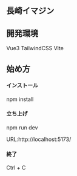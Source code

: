 ## 長崎イマジン

## 開発環境
Vue3
TailwindCSS
Vite

## 始め方

#### インストール
npm install

#### 立ち上げ
npm run dev

URL:http://localhost:5173/

#### 終了
Ctrl + C
